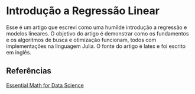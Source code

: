 # Introdução a Regressão Linear

Esse é um artigo que escrevi como uma humilde introdução a regressão e modelos lineares. O objetivo do artigo é demonstrar como os fundamentos e os algoritmos de busca e otimização funcionam, todos com implementações na linguagem Julia. O fonte do artigo é latex e foi escrito em inglês.

## Referências
[Essential Math for Data Science](https://www.amazon.com/Essential-Math-Data-Science-Fundamental/dp/1098102932)